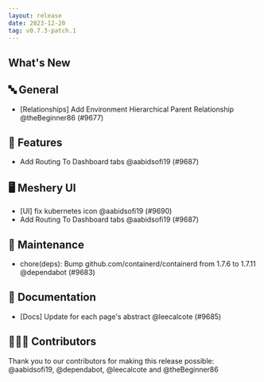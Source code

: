 ```yaml
---
layout: release
date: 2023-12-20
tag: v0.7.3-patch.1
---
```


## What's New
## 🔤 General
- [Relationships] Add Environment Hierarchical Parent Relationship @theBeginner86 (#9677)

## 🚀 Features

- Add Routing To Dashboard tabs  @aabidsofi19 (#9687)

## 🖥 Meshery UI

- [UI] fix kubernetes icon @aabidsofi19 (#9690)
- Add Routing To Dashboard tabs  @aabidsofi19 (#9687)

## 🧰 Maintenance

- chore(deps): Bump github.com/containerd/containerd from 1.7.6 to 1.7.11 @dependabot (#9683)

## 📖 Documentation

- [Docs] Update for each page's abstract @leecalcote (#9685)

## 👨🏽‍💻 Contributors

Thank you to our contributors for making this release possible:
@aabidsofi19, @dependabot, @leecalcote and @theBeginner86
